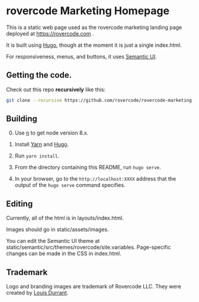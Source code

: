 # rovercode Marketing Homepage

This is a static web page used as the rovercode marketing landing page deployed at https://rovercode.com .

It is built using [Hugo](https://gohugo.io/), though at the moment it is just a single index.html.

For responsiveness, menus, and buttons, it uses [Semantic UI](https://semantic-ui.com/).

## Getting the code.

Check out this repo **recursively** like this:

```sh
git clone --recursive https://github.com/rovercode/rovercode-marketing-page.git
```

## Building
0. Use [n](https://www.npmjs.com/package/n) to get node version 8.x.

1. Install [Yarn](https://yarnpkg.com/en/docs/install) and [Hugo](https://gohugo.io/getting-started/installing/).

2. Run `yarn install`.

3. From the directory containing this README, run `hugo serve`.

4. In your browser, go to the `http://localhost:XXXX` address that the output of the `hugo serve` command specifies.

## Editing

Currently, all of the html is in layouts/index.html.

Images should go in static/assets/images.

You can edit the Semantic UI theme at static/semantic/src/themes/rovercode/site.variables. Page-specific changes can be made in the CSS in index.html.

## Trademark

Logo and branding images are trademark of Rovercode LLC.
They were created by [Louis Durrant](https://www.louisdurrant.co.uk/).
